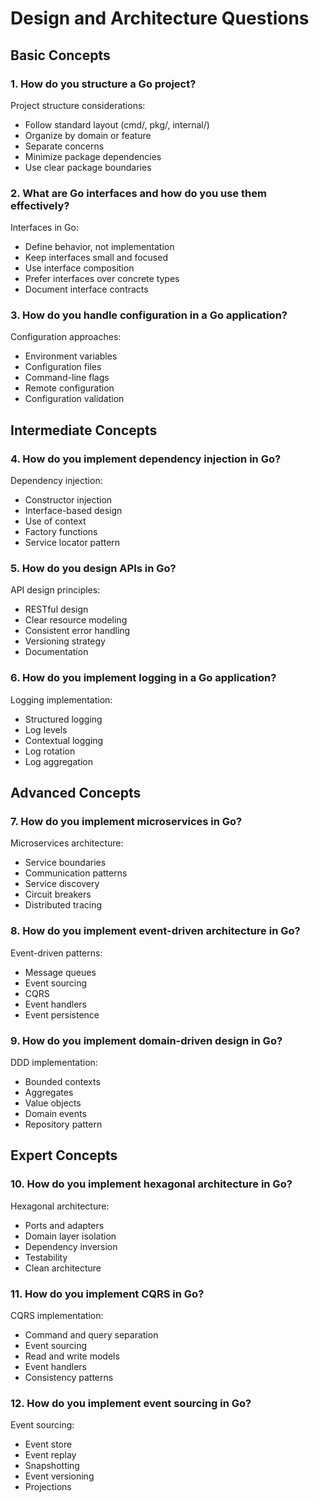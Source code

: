 # Design and Architecture Questions

## Basic Concepts

### 1. How do you structure a Go project?

Project structure considerations:
* Follow standard layout (cmd/, pkg/, internal/)
* Organize by domain or feature
* Separate concerns
* Minimize package dependencies
* Use clear package boundaries

### 2. What are Go interfaces and how do you use them effectively?

Interfaces in Go:
* Define behavior, not implementation
* Keep interfaces small and focused
* Use interface composition
* Prefer interfaces over concrete types
* Document interface contracts

### 3. How do you handle configuration in a Go application?

Configuration approaches:
* Environment variables
* Configuration files
* Command-line flags
* Remote configuration
* Configuration validation

## Intermediate Concepts

### 4. How do you implement dependency injection in Go?

Dependency injection:
* Constructor injection
* Interface-based design
* Use of context
* Factory functions
* Service locator pattern

### 5. How do you design APIs in Go?

API design principles:
* RESTful design
* Clear resource modeling
* Consistent error handling
* Versioning strategy
* Documentation

### 6. How do you implement logging in a Go application?

Logging implementation:
* Structured logging
* Log levels
* Contextual logging
* Log rotation
* Log aggregation

## Advanced Concepts

### 7. How do you implement microservices in Go?

Microservices architecture:
* Service boundaries
* Communication patterns
* Service discovery
* Circuit breakers
* Distributed tracing

### 8. How do you implement event-driven architecture in Go?

Event-driven patterns:
* Message queues
* Event sourcing
* CQRS
* Event handlers
* Event persistence

### 9. How do you implement domain-driven design in Go?

DDD implementation:
* Bounded contexts
* Aggregates
* Value objects
* Domain events
* Repository pattern

## Expert Concepts

### 10. How do you implement hexagonal architecture in Go?

Hexagonal architecture:
* Ports and adapters
* Domain layer isolation
* Dependency inversion
* Testability
* Clean architecture

### 11. How do you implement CQRS in Go?

CQRS implementation:
* Command and query separation
* Event sourcing
* Read and write models
* Event handlers
* Consistency patterns

### 12. How do you implement event sourcing in Go?

Event sourcing:
* Event store
* Event replay
* Snapshotting
* Event versioning
* Projections 